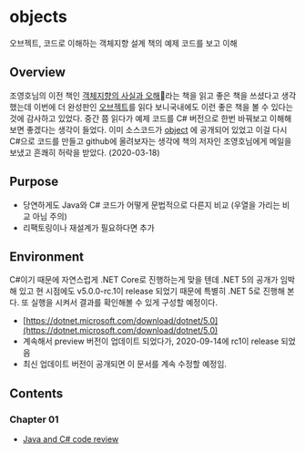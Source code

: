 # objects

오브젝트, 코드로 이해하는 객체지향 설계 책의 예제 코드를 보고 이해

## Overview

조영호님의 이전 책인 [객체지향의 사실과 오해](http://aladin.kr/p/aGexE)라는 책을 읽고 좋은 책을 쓰셨다고 생각했는데
이번에 더 완성판인 [오브젝트](http://aladin.kr/p/kLQlP)를 읽다 보니국내에도 이런 좋은 책을 볼 수 있다는 것에 감사하고 있었다.
중간 쯤 읽다가 예제 코드를 C# 버전으로 한번 바꿔보고 이해해보면 좋겠다는 생각이 들었다.
이미 소스코드가 [object](https://github.com/eternity-oop/object) 에 공개되어 있었고 이걸 다시 C#으로 코드를 만들고 github에 올려보자는 생각에 책의 저자인 조영호님에게 메일을 보냈고 흔쾌히 허락을 받았다. (2020-03-18)

## Purpose

- 당연하게도 Java와 C# 코드가 어떻게 문법적으로 다른지 비교 (우열을 가리는 비교 아님 주의)
- 리팩토링이나 재설계가 필요하다면 추가

## Environment

C#이기 때문에 자연스럽게 .NET Core로 진행하는게 맞을 텐데 .NET 5의 공개가 임박해 있고
현 시점에도 v5.0.0-rc.1이 release 되었기 때문에 특별히 .NET 5로 진행해 본다.
또 실행을 시켜서 결과를 확인해볼 수 있게 구성할 예정이다.

- [https://dotnet.microsoft.com/download/dotnet/5.0](https://dotnet.microsoft.com/download/dotnet/5.0)
- 계속해서 preview 버전이 업데이트 되었다가, 2020-09-14에 rc1이 release 되었음
- 최신 업데이트 버전이 공개되면 이 문서를 계속 수정할 예정임.

## Contents

### Chapter 01

- [Java and C# code review](/Chapter01_Object_Design/README.md)
